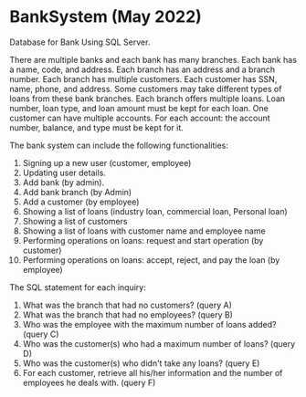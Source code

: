 # BankSystem (May 2022)
Database for Bank Using SQL Server.

There are multiple banks and each bank has many branches. Each bank has a name, code, and address. Each branch has an address and a branch number.
Each branch has multiple customers. 
Each customer has SSN, name, phone, and address. Some customers may take different types of loans from these bank branches. 
Each branch offers multiple loans. Loan number, loan type, and loan amount must be kept for each loan.
One customer can have multiple accounts. For each account: the account number, balance, and type must be kept for it.

The bank system can include the following functionalities: 
1) Signing up a new user (customer, employee)
2) Updating user details.
3) Add bank (by admin).
4) Add bank branch (by Admin) 
5) Add a customer (by employee)
6) Showing a list of loans (industry loan, commercial loan, Personal loan)
7) Showing a list of customers
8) Showing a list of loans with customer name and employee name
9) Performing operations on loans: request and start operation (by customer)
10) Performing operations on loans: accept, reject, and pay the loan (by employee)

The SQL statement for each inquiry: 
1. What was the branch that had no customers? (query A)
2. What was the branch that had no employees? (query B)
3. Who was the employee with the maximum number of loans added? (query C)
4. Who was the customer(s) who had a maximum number of loans? (query D)
5. Who was the customer(s) who didn't take any loans? (query E)
6. For each customer, retrieve all his/her information and the number of employees he deals with. (query F)
